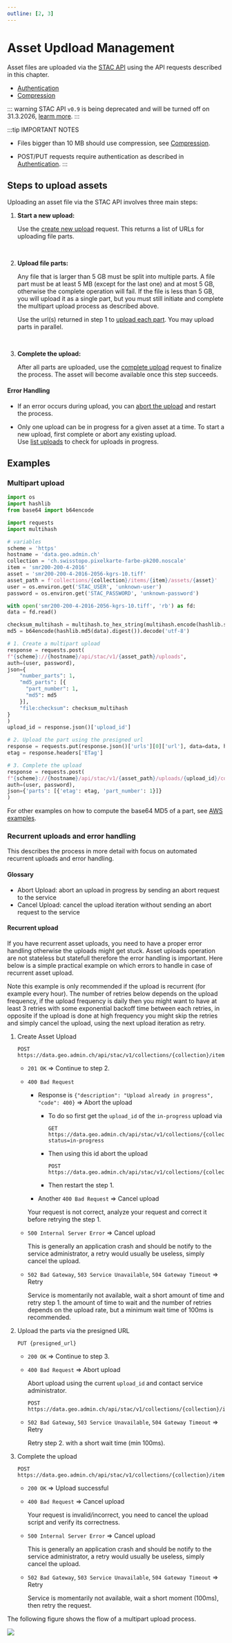 ```yaml
---
outline: [2, 3]
---
```


# Asset Updload Management

Asset files are uploaded via the [STAC API](https://data.geo.admin.ch/api/stac/static/spec/v1/api.html) using the API requests described in this chapter.

- [Authentication](./authentication)
- [Compression](#compression)

::: warning
STAC API `v0.9` is being deprecated and will be turned off on 31.3.2026, [learm more](/docs/stac/migrate09-10.md).
:::

:::tip IMPORTANT NOTES

- Files bigger than 10 MB should use compression, see [Compression](/docs/stac/assetupload.html#compression).

- POST/PUT requests require authentication as described in [Authentication](/docs/stac/authentication).
  :::

## Steps to upload assets

Uploading an asset file via the STAC API involves three main steps:

1. **Start a new upload:**

   Use the [create new upload](https://data.geo.admin.ch/api/stac/static/spec/v1/apitransactional.html#tag/Data-Management/operation/putAsset) request. This returns a list of URLs for uploading file parts.

<ApiCodeBlock url="https://data.geo.admin.ch/api/stac/v1/collections/{collection}/items/{item}/assets/{asset}/uploads" method="POST" />

<br/>

2. **Upload file parts:**

   Any file that is larger than 5 GB must be split into multiple parts.
   A file part must be at least 5 MB (except for the last one) and at most 5 GB, otherwise the complete operation will fail.
   If the file is less than 5 GB, you will upload it as a single part, but you must still initiate and complete the multipart upload process as described above.

   Use the url(s) returned in step 1 to [upload each part](https://data.geo.admin.ch/api/stac/static/spec/v1/apitransactional.html#tag/Asset-Upload-Management/operation/uploadAssetFilePart). You may upload parts in parallel.

  <ApiCodeBlock url="/storage-prefix/{presignedUrl}" method="PUT" />

<br/>

3. **Complete the upload:**

   After all parts are uploaded, use the [complete upload](https://data.geo.admin.ch/api/stac/static/spec/v1/apitransactional.html#tag/Asset-Upload-Management/operation/completeMultipartUpload) request to finalize the process. The asset will become available once this step succeeds.

  <ApiCodeBlock url="https://data.geo.admin.ch/api/stac/v1/collections/{collection}/items/{item}/assets/{asset}/uploads/{upload_id}/complete" method="POST" />

#### Error Handling

- If an error occurs during upload, you can [abort the upload](https://data.geo.admin.ch/api/stac/static/spec/v1/apitransactional.html#tag/Asset-Upload-Management/operation/abortMultipartUpload) and restart the process.

  <ApiCodeBlock url="https://data.geo.admin.ch/api/stac/v1/collections/{collection}/items/{item}/assets/{asset}/uploads/{upload_id}/abort" method="POST" />

- Only one upload can be in progress for a given asset at a time. To start a new upload, first complete or abort any existing upload.  
  Use [list uploads](https://data.geo.admin.ch/api/stac/static/spec/v1/apitransactional.html#tag/Asset-Upload-Management/operation/getAssetUploads) to check for uploads in progress.

  <ApiCodeBlock url="http://data.geo.admin.ch/api/stac/v1/collections/{collectionId}/items/{featureId}/assets/{assetId}/uploads" method="GET" />

## Examples

### Multipart upload

```python
import os
import hashlib
from base64 import b64encode

import requests
import multihash

# variables
scheme = 'https'
hostname = 'data.geo.admin.ch'
collection = 'ch.swisstopo.pixelkarte-farbe-pk200.noscale'
item = 'smr200-200-4-2016'
asset = 'smr200-200-4-2016-2056-kgrs-10.tiff'
asset_path = f'collections/{collection}/items/{item}/assets/{asset}'
user = os.environ.get('STAC_USER', 'unknown-user')
password = os.environ.get('STAC_PASSWORD', 'unknown-password')

with open('smr200-200-4-2016-2056-kgrs-10.tiff', 'rb') as fd:
data = fd.read()

checksum_multihash = multihash.to_hex_string(multihash.encode(hashlib.sha256(data).digest(), 'sha2-256'))
md5 = b64encode(hashlib.md5(data).digest()).decode('utf-8')

# 1. Create a multipart upload
response = requests.post(
f"{scheme}://{hostname}/api/stac/v1/{asset_path}/uploads",
auth=(user, password),
json={
    "number_parts": 1,
    "md5_parts": [{
      "part_number": 1,
      "md5": md5
    }],
    "file:checksum": checksum_multihash
}
)
upload_id = response.json()['upload_id']

# 2. Upload the part using the presigned url
response = requests.put(response.json()['urls'][0]['url'], data=data, headers={'Content-MD5': md5})
etag = response.headers['ETag']

# 3. Complete the upload
response = requests.post(
f"{scheme}://{hostname}/api/stac/v1/{asset_path}/uploads/{upload_id}/complete",
auth=(user, password),
json={'parts': [{'etag': etag, 'part_number': 1}]}
)
```

For other examples on how to compute the base64 MD5 of a part, see [AWS examples](https://aws.amazon.com/premiumsupport/knowledge-center/data-integrity-s3/).

### Recurrent uploads and error handling

This describes the process in more detail with focus on automated recurrent uploads and error handling.

#### Glossary

- Abort Upload: abort an upload in progress by sending an abort request to the service
- Cancel Upload: cancel the upload iteration without sending an abort request to the service

#### Recurrent upload

If you have recurrent asset uploads, you need to have a proper error handling otherwise the uploads might get stuck.
Asset uploads operation are not stateless but statefull therefore the error handling is important.
Here below is a simple practical example on which errors to handle in case of recurrent asset upload.

Note this example is only recommended if the upload is recurrent (for example every hour). The number of retries below depends on the upload frequency, if the upload frequency is daily then you might want to have at least 3 retries with some exponential backoff time between each retries, in opposite if the upload is done at high frequency you might skip the retries and simply cancel the upload, using the next upload iteration as retry.

1. Create Asset Upload

   ```text
   POST https://data.geo.admin.ch/api/stac/v1/collections/{collection}/items/{item}/assets/{asset}/uploads
   ```

   - `201 OK` => Continue to step 2.
   - `400 Bad Request`

     - Response is `{"description": "Upload already in progress", "code": 400}` => Abort the upload

       - To do so first get the `upload_id` of the `in-progress` upload via

         ```text
         GET https://data.geo.admin.ch/api/stac/v1/collections/{collection}/items/{item}/assets/{asset}/uploads?status=in-progress
         ```

       - Then using this id abort the upload

         ```text
         POST https://data.geo.admin.ch/api/stac/v1/collections/{collection}/items/{item}/assets/{asset}/uploads/{upload_id}/abort
         ```

       - Then restart the step 1.

     - Another `400 Bad Request` => Cancel upload

     Your request is not correct, analyze your request and correct it before retrying the step 1.

   - `500 Internal Server Error` => Cancel upload

     This is generally an application crash and should be notify to the service administrator, a retry would usually be useless, simply cancel the upload.

   - `502 Bad Gateway`, `503 Service Unavailable`, `504 Gateway Timeout` => Retry

     Service is momentarily not available, wait a short amount of time and retry step 1. the amount of time to wait and the number of retries depends on the upload rate, but a minimum wait time of 100ms is recommended.

2. Upload the parts via the presigned URL

   ```text
   PUT {presigned_url}
   ```

   - `200 OK` => Continue to step 3.
   - `400 Bad Request` => Abort upload

     Abort upload using the current `upload_id` and contact service administrator.

     ```text
     POST https://data.geo.admin.ch/api/stac/v1/collections/{collection}/items/{item}/assets/{asset}/uploads/{upload_id}/abort
     ```

   - `502 Bad Gateway`, `503 Service Unavailable`, `504 Gateway Timeout` => Retry

     Retry step 2. with a short wait time (min 100ms).

3. Complete the upload

   ```text
   POST https://data.geo.admin.ch/api/stac/v1/collections/{collection}/items/{item}/assets/{asset}/uploads/{upload_id}/complete
   ```

   - `200 OK` => Upload successful
   - `400 Bad Request` => Cancel upload

     Your request is invalid/incorrect, you need to cancel the upload script and verify its correctness.

   - `500 Internal Server Error` => Cancel upload

     This is generally an application crash and should be notify to the service administrator, a retry would usually be useless, simply cancel the upload.

   - `502 Bad Gateway`, `503 Service Unavailable`, `504 Gateway Timeout` => Retry

     Service is momentarily not available, wait a short moment (100ms), then retry the request.

The following figure shows the flow of a multipart upload process.

<img src="../../static/service-stac-upload-process.svg" />
